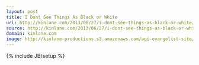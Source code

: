 ```yaml
---
layout: post
title: I Dont See Things As Black or White
url: http://kinlane.com/2013/06/27/i-dont-see-things-as-black-or-white/
source: http://kinlane.com/2013/06/27/i-dont-see-things-as-black-or-white/
domain: kinlane.com
image: http://kinlane-productions.s3.amazonaws.com/api-evangelist-site/blog/google-reader-logo.jpeg
---
```

{% include JB/setup %}<p><img style="padding: 15p;" src="https://s3.amazonaws.com/kinlane-productions/pif/pif-smaller.jpg" alt="" align="right" /></p>
<style>
<p>As I prepare to go to Washington DC, to work with the Department of Veterans Affiars (VA), I'm spending a lot of time thinking about how I'll prepare for my year, working within the federal government. &nbsp;</p>
<p>While working for the White House, and at the VA, will most definitely be an entirely new experience for me, I feel my approach and experience within the API space will benefit me greatly.&nbsp;</p>
<p>When it comes to the tech, business and politics of APIs I don't see things as:</p>
<table style="width:97%; border:0; border-collapse:collapse; margin: auto;">
<tbody>
<tr>
<th width="15%">black</th><th width="5%">#000000</th>
<td bgcolor="#000000">&nbsp;</td>
</tbody>
</table>
<p>I also don't see things as:</p>
<table style="width:97%; border:0; border-collapse:collapse; margin: auto;">
<tbody>
<tr>
<th width="15%">white</th><th width="5%">#FFFFFF</th>
<td bgcolor="#FFFFFF">&nbsp;</td>
</tbody>
</table>
<p>I see things as grey, and try to empathize and understand with all the shades of grey:</p>
<table style="width:97%; border:0; border-collapse:collapse; margin: auto;">
<tbody>
<tr>
<th>gray3</th><th>#080808</th>
<td bgcolor="#080808">&nbsp;</td>
<th>gray4</th><th>#0A0A0A</th>
<td bgcolor="#0A0A0A">&nbsp;</td>
<th>gray5</th><th>#0D0D0D</th>
<td bgcolor="#0D0D0D">&nbsp;</td>
</tr>
<tr>
<th>gray6</th><th>#0F0F0F</th>
<td bgcolor="#0F0F0F">&nbsp;</td>
<th>gray7</th><th>#121212</th>
<td bgcolor="#121212">&nbsp;</td>
<th>gray8</th><th>#141414</th>
<td bgcolor="#141414">&nbsp;</td>
</tr>
<tr>
<th>gray9</th><th>#171717</th>
<td bgcolor="#171717">&nbsp;</td>
<th>gray10</th><th>#1A1A1A</th>
<td bgcolor="#1A1A1A">&nbsp;</td>
<th>gray11</th><th>#1C1C1C</th>
<td bgcolor="#1C1C1C">&nbsp;</td>
</tr>
<tr>
<th>gray12</th><th>#1F1F1F</th>
<td bgcolor="#1F1F1F">&nbsp;</td>
<th>gray13</th><th>#212121</th>
<td bgcolor="#212121">&nbsp;</td>
<th>gray14</th><th>#242424</th>
<td bgcolor="#242424">&nbsp;</td>
</tr>
<tr>
<th>gray15</th><th>#262626</th>
<td bgcolor="#262626">&nbsp;</td>
<th>gray16</th><th>#292929</th>
<td bgcolor="#292929">&nbsp;</td>
<th>gray17</th><th>#2B2B2B</th>
<td bgcolor="#2B2B2B">&nbsp;</td>
</tr>
<tr>
<th>gray18</th><th>#2E2E2E</th>
<td bgcolor="#2E2E2E">&nbsp;</td>
<th>gray19</th><th>#303030</th>
<td bgcolor="#303030">&nbsp;</td>
<th>gray20 (Safe Hex3)</th><th>#333333</th>
<td bgcolor="#333333">&nbsp;</td>
</tr>
<tr>
<th>gray21</th><th>#363636</th>
<td bgcolor="#363636">&nbsp;</td>
<th>gray22</th><th>#383838</th>
<td bgcolor="#383838">&nbsp;</td>
<th>gray23</th><th>#3B3B3B</th>
<td bgcolor="#3B3B3B">&nbsp;</td>
</tr>
<tr>
<th>gray24</th><th>#3D3D3D</th>
<td bgcolor="#3D3D3D">&nbsp;</td>
<th>gray25</th><th>#404040</th>
<td bgcolor="#404040">&nbsp;</td>
<th>gray26</th><th>#424242</th>
<td bgcolor="#424242">&nbsp;</td>
</tr>
<tr>
<th>gray27</th><th>#454545</th>
<td bgcolor="#454545">&nbsp;</td>
<th>gray28</th><th>#474747</th>
<td bgcolor="#474747">&nbsp;</td>
<th>gray29</th><th>#4A4A4A</th>
<td bgcolor="#4A4A4A">&nbsp;</td>
</tr>
<tr>
<th>gray30</th><th>#4D4D4D</th>
<td bgcolor="#4D4D4D">&nbsp;</td>
<th>gray31</th><th>#4F4F4F</th>
<td bgcolor="#4F4F4F">&nbsp;</td>
<th>gray32</th><th>#525252</th>
<td bgcolor="#525252">&nbsp;</td>
</tr>
<tr>
<th>gray33 (Hex3)</th><th>#555555</th>
<td bgcolor="#555555">&nbsp;</td>
<th>gray34</th><th>#575757</th>
<td bgcolor="#575757">&nbsp;</td>
<th>gray35</th><th>#595959</th>
<td bgcolor="#595959">&nbsp;</td>
</tr>
<tr>
<th>gray36</th><th>#5C5C5C</th>
<td bgcolor="#5C5C5C">&nbsp;</td>
<th>gray37</th><th>#5E5E5E</th>
<td bgcolor="#5E5E5E">&nbsp;</td>
<th>gray38</th><th>#616161</th>
<td bgcolor="#616161">&nbsp;</td>
</tr>
<tr>
<th>gray39</th><th>#636363</th>
<td bgcolor="#636363">&nbsp;</td>
<th>gray40 (Safe Hex3)</th><th>#666666</th>
<td bgcolor="#666666">&nbsp;</td>
<th>dimgrey (SVG)</th><th>#696969</th>
<td bgcolor="#696969">&nbsp;</td>
</tr>
<tr>
<th>dimgray (SVG)</th><th>#696969</th>
<td bgcolor="#696969">&nbsp;</td>
<th>gray42</th><th>#6B6B6B</th>
<td bgcolor="#6B6B6B">&nbsp;</td>
<th>gray43</th><th>#6E6E6E</th>
<td bgcolor="#6E6E6E">&nbsp;</td>
</tr>
<tr>
<th>gray44</th><th>#707070</th>
<td bgcolor="#707070">&nbsp;</td>
<th>gray45</th><th>#737373</th>
<td bgcolor="#737373">&nbsp;</td>
<th>gray46</th><th>#757575</th>
<td bgcolor="#757575">&nbsp;</td>
</tr>
<tr>
<th>gray47</th><th>#787878</th>
<td bgcolor="#787878">&nbsp;</td>
<th>gray48</th><th>#7A7A7A</th>
<td bgcolor="#7A7A7A">&nbsp;</td>
<th>gray49</th><th>#7D7D7D</th>
<td bgcolor="#7D7D7D">&nbsp;</td>
</tr>
<tr>
<th>gray (16 SVG)</th><th>#808080</th>
<td bgcolor="#808080">&nbsp;</td>
<th>gray50</th><th>#7F7F7F</th>
<td bgcolor="#7F7F7F">&nbsp;</td>
<th>grey (16 SVG)</th><th>#808080</th>
<td bgcolor="#808080">&nbsp;</td>
</tr>
<tr>
<th>gray51</th><th>#828282</th>
<td bgcolor="#828282">&nbsp;</td>
<th>gray52</th><th>#858585</th>
<td bgcolor="#858585">&nbsp;</td>
<th>gray53</th><th>#878787</th>
<td bgcolor="#878787">&nbsp;</td>
</tr>
<tr>
<th>gray54</th><th>#8A8A8A</th>
<td bgcolor="#8A8A8A">&nbsp;</td>
<th>gray55</th><th>#8C8C8C</th>
<td bgcolor="#8C8C8C">&nbsp;</td>
<th>gray56</th><th>#8F8F8F</th>
<td bgcolor="#8F8F8F">&nbsp;</td>
</tr>
<tr>
<th>gray57</th><th>#919191</th>
<td bgcolor="#919191">&nbsp;</td>
<th>gray58</th><th>#949494</th>
<td bgcolor="#949494">&nbsp;</td>
<th>gray59</th><th>#969696</th>
<td bgcolor="#969696">&nbsp;</td>
</tr>
<tr>
<th>gray60 (Safe Hex3)</th><th>#999999</th>
<td bgcolor="#999999">&nbsp;</td>
<th>gray61</th><th>#9C9C9C</th>
<td bgcolor="#9C9C9C">&nbsp;</td>
<th>gray62</th><th>#9E9E9E</th>
<td bgcolor="#9E9E9E">&nbsp;</td>
</tr>
<tr>
<th>gray63</th><th>#A1A1A1</th>
<td bgcolor="#A1A1A1">&nbsp;</td>
<th>gray64</th><th>#A3A3A3</th>
<td bgcolor="#A3A3A3">&nbsp;</td>
<th>gray65</th><th>#A6A6A6</th>
<td bgcolor="#A6A6A6">&nbsp;</td>
</tr>
<tr>
<th>darkgray (SVG)</th><th>#A9A9A9</th>
<td bgcolor="#A9A9A9">&nbsp;</td>
<th>gray66</th><th>#A8A8A8</th>
<td bgcolor="#A8A8A8">&nbsp;</td>
<th>darkgrey (SVG)</th><th>#A9A9A9</th>
<td bgcolor="#A9A9A9">&nbsp;</td>
</tr>
<tr>
<th>gray67</th><th>#ABABAB</th>
<td bgcolor="#ABABAB">&nbsp;</td>
<th>sgilight gray (Hex3)</th><th>#AAAAAA</th>
<td bgcolor="#AAAAAA">&nbsp;</td>
<th>gray68</th><th>#ADADAD</th>
<td bgcolor="#ADADAD">&nbsp;</td>
</tr>
<tr>
<th>gray69</th><th>#B0B0B0</th>
<td bgcolor="#B0B0B0">&nbsp;</td>
<th>gray70</th><th>#B3B3B3</th>
<td bgcolor="#B3B3B3">&nbsp;</td>
<th>gray71</th><th>#B5B5B5</th>
<td bgcolor="#B5B5B5">&nbsp;</td>
</tr>
<tr>
<th>gray72</th><th>#B8B8B8</th>
<td bgcolor="#B8B8B8">&nbsp;</td>
<th>gray73</th><th>#BABABA</th>
<td bgcolor="#BABABA">&nbsp;</td>
<th>gray74</th><th>#BDBDBD</th>
<td bgcolor="#BDBDBD">&nbsp;</td>
</tr>
<tr>
<th>silver (16 SVG)</th><th>#C0C0C0</th>
<td bgcolor="#C0C0C0">&nbsp;</td>
<th>gray</th><th>#BEBEBE</th>
<td bgcolor="#BEBEBE">&nbsp;</td>
<th>gray75</th><th>#BFBFBF</th>
<td bgcolor="#BFBFBF">&nbsp;</td>
</tr>
<tr>
<th>gray76</th><th>#C2C2C2</th>
<td bgcolor="#C2C2C2">&nbsp;</td>
<th>gray77</th><th>#C4C4C4</th>
<td bgcolor="#C4C4C4">&nbsp;</td>
<th>gray78</th><th>#C7C7C7</th>
<td bgcolor="#C7C7C7">&nbsp;</td>
</tr>
<tr>
<th>gray79</th><th>#C9C9C9</th>
<td bgcolor="#C9C9C9">&nbsp;</td>
<th>verylight grey</th><th>#CDCDCD</th>
<td bgcolor="#CDCDCD">&nbsp;</td>
<th>gray80 (Safe Hex3)</th><th>#CCCCCC</th>
<td bgcolor="#CCCCCC">&nbsp;</td>
</tr>
<tr>
<th>gray81</th><th>#CFCFCF</th>
<td bgcolor="#CFCFCF">&nbsp;</td>
<th>gray82</th><th>#D1D1D1</th>
<td bgcolor="#D1D1D1">&nbsp;</td>
<th>gray83</th><th>#D4D4D4</th>
<td bgcolor="#D4D4D4">&nbsp;</td>
</tr>
<tr>
<th>lightgray (SVG)</th><th>#D3D3D3</th>
<td bgcolor="#D3D3D3">&nbsp;</td>
<th>lightgrey (SVG)</th><th>#D3D3D3</th>
<td bgcolor="#D3D3D3">&nbsp;</td>
<th>gray84</th><th>#D6D6D6</th>
<td bgcolor="#D6D6D6">&nbsp;</td>
</tr>
<tr>
<th>gray85</th><th>#D9D9D9</th>
<td bgcolor="#D9D9D9">&nbsp;</td>
<th>gainsboro (SVG)</th><th>#DCDCDC</th>
<td bgcolor="#DCDCDC">&nbsp;</td>
<th>gray86</th><th>#DBDBDB</th>
<td bgcolor="#DBDBDB">&nbsp;</td>
</tr>
<tr>
<th>gray87</th><th>#DEDEDE</th>
<td bgcolor="#DEDEDE">&nbsp;</td>
<th>gray88</th><th>#E0E0E0</th>
<td bgcolor="#E0E0E0">&nbsp;</td>
<th>gray89</th><th>#E3E3E3</th>
<td bgcolor="#E3E3E3">&nbsp;</td>
</tr>
<tr>
<th>gray90</th><th>#E5E5E5</th>
<td bgcolor="#E5E5E5">&nbsp;</td>
<th>gray91</th><th>#E8E8E8</th>
<td bgcolor="#E8E8E8">&nbsp;</td>
<th>gray92</th><th>#EBEBEB</th>
<td bgcolor="#EBEBEB">&nbsp;</td>
</tr>
<tr>
<th>gray93</th><th>#EDEDED</th>
<td bgcolor="#EDEDED">&nbsp;</td>
<th>gray94</th><th>#F0F0F0</th>
<td bgcolor="#F0F0F0">&nbsp;</td>
<th>gray95</th><th>#F2F2F2</th>
<td bgcolor="#F2F2F2">&nbsp;</td>
</tr>
<tr>
<th>whitesmoke (SVG)</th><th>#F5F5F5</th>
<td bgcolor="#F5F5F5">&nbsp;</td>
<th>gray97</th><th>#F7F7F7</th>
<td bgcolor="#F7F7F7">&nbsp;</td>
<th>gray98</th><th>#FAFAFA</th>
<td bgcolor="#FAFAFA">&nbsp;</td>
</tr>
<tr>
<th>gray99</th><th>#FCFCFC</th>
<td bgcolor="#FCFCFC">&nbsp;</td>
<th>white (Safe 16 SVG Hex3)</th><th>#FFFFFF</th>
<td bgcolor="#FFFFFF">&nbsp;</td>
<th>&nbsp;</th><th>&nbsp;</th>
</tr>
</tbody>
</table>
<p>This iapproach to monitoring the API universe has allowed me to better understand the differences between APIs and the companie or individauls behind them. &nbsp;</p>
<p>I feel this will help me understand how Washington works, and continue to find, simple, meaningful, API driven approaches to helping our government innovate.</p>